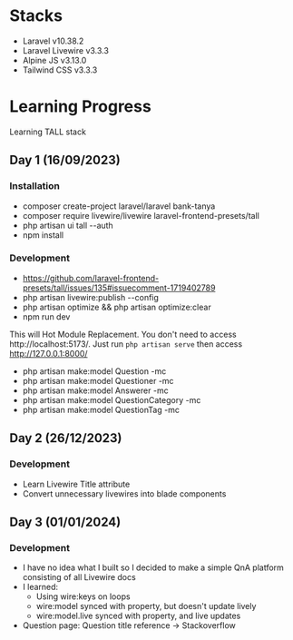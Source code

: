 # Stacks

- Laravel v10.38.2
- Laravel Livewire v3.3.3
- Alpine JS v3.13.0
- Tailwind CSS v3.3.3

# Learning Progress

Learning TALL stack

## Day 1 (16/09/2023)

### Installation

- composer create-project laravel/laravel bank-tanya
- composer require livewire/livewire laravel-frontend-presets/tall
- php artisan ui tall --auth
- npm install

### Development

- https://github.com/laravel-frontend-presets/tall/issues/135#issuecomment-1719402789
- php artisan livewire:publish --config
- php artisan optimize && php artisan optimize:clear
- npm run dev

This will Hot Module Replacement. You don't need to access http://localhost:5173/. Just run `php artisan serve` then access http://127.0.0.1:8000/

- php artisan make:model Question -mc
- php artisan make:model Questioner -mc
- php artisan make:model Answerer -mc
- php artisan make:model QuestionCategory -mc
- php artisan make:model QuestionTag -mc

## Day 2 (26/12/2023)

### Development

- Learn Livewire Title attribute
- Convert unnecessary livewires into blade components

## Day 3 (01/01/2024)

### Development

- I have no idea what I built so I decided to make a simple QnA platform consisting of all Livewire docs
- I learned: 
  - Using wire:keys on loops
  - wire:model synced with property, but doesn't update lively
  - wire:model.live synced with property, and live updates
- Question page: Question title reference -> Stackoverflow
